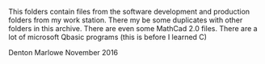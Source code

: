 This folders contain files from the software development and
production folders from my work station. There my be some duplicates
with other folders in this archive. There are even some MathCad 2.0 files.
There are a lot of microsoft Qbasic programs (this is before I learned C)

Denton Marlowe
November 2016